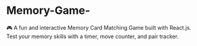 # Memory-Game-
🎮 A fun and interactive Memory Card Matching Game built with React.js. Test your memory skills with a timer, move counter, and pair tracker.
